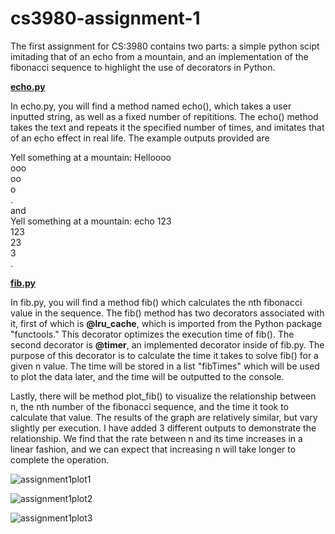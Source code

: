 # cs3980-assignment-1
The first assignment for CS:3980 contains two parts: a simple python scipt imitading that of an echo from a mountain, and an implementation of the fibonacci sequence to highlight the use of decorators in Python.

<ins> **echo.py** </ins> 

In echo.py, you will find a method named echo(), which takes a user inputted string, as well as a fixed number of repititions. The echo() method takes the text and repeats it the specified number of times, and imitates that of an echo effect in real life.
The example outputs provided are 

   Yell something at a mountain: Helloooo <br>
   ooo <br>
   oo <br>
   o <br>
   . <br>
and <br>
   Yell something at a mountain: echo 123 <br>
   123 <br>
   23 <br>
   3 <br>
   . <br>

<ins> **fib.py** </ins>

In fib.py, you will find a method fib() which calculates the nth fibonacci value in the sequence. The fib() method has two decorators associated with it, first of which is **@lru_cache**, which is imported from the Python package "functools." This decorator optimizes the execution time of fib(). The second decorator is **@timer**, an implemented decorator inside of fib.py. The purpose of this decorator is to calculate the time it takes to solve fib() for a given n value. The time will be stored in a list "fibTimes" which will be used to plot the data later, and the time will be outputted to the console.

Lastly, there will be method plot_fib() to visualize the relationship between n, the nth number of the fibonacci sequence, and the time it took to calculate that value. The results of the graph are relatively similar, but vary slightly per execution. I have added 3 different outputs to demonstrate the relationship. We find that the rate between n and its time increases in a linear fashion, and we can expect that increasing n will take longer to complete the operation.

![assignment1plot1](https://github.com/user-attachments/assets/9642676c-bfe4-4519-b8b5-6079674765eb)

![assignment1plot2](https://github.com/user-attachments/assets/37bebb00-9f62-426f-862f-1e21922f648a)

![assignment1plot3](https://github.com/user-attachments/assets/d0f5498c-8093-4580-a4c4-a8d743ed2693)
